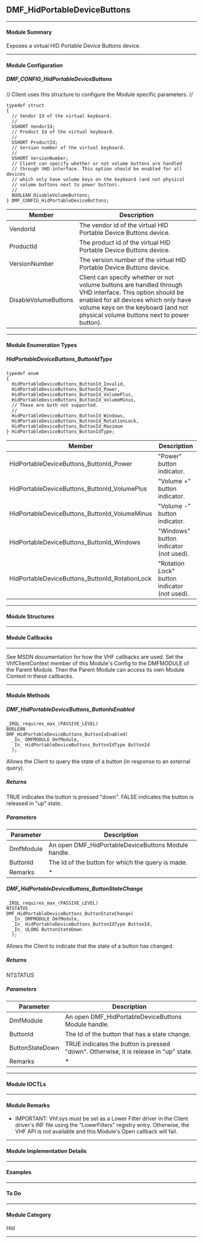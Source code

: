 ## DMF_HidPortableDeviceButtons

-----------------------------------------------------------------------------------------------------------------------------------

#### Module Summary

Exposes a virtual HID Portable Device Buttons device.

-----------------------------------------------------------------------------------------------------------------------------------

#### Module Configuration

##### DMF_CONFIG_HidPortableDeviceButtons
// Client uses this structure to configure the Module specific parameters.
//
````
typedef struct
{
  // Vendor Id of the virtual keyboard.
  //
  USHORT VendorId;
  // Product Id of the virtual keyboard.
  //
  USHORT ProductId;
  // Version number of the virtual keyboard.
  //
  USHORT VersionNumber;
  // Client can specify whether or not volume buttons are handled
  // through VHD interface. This option should be enabled for all devices
  // which only have volume keys on the keyboard (and not physical 
  // volume buttons next to power button).
  //
  BOOLEAN DisableVolumeButtons;
} DMF_CONFIG_HidPortableDeviceButtons;
````
Member | Description
----|----
VendorId | The vendor id of the virtual HID Portable Device Buttons device.
ProductId | The product id of the virtual HID Portable Device Buttons device.
VersionNumber | The version number of the virtual HID Portable Device Buttons device.
DisableVolumeButtons | Client can specify whether or not volume buttons are handled through VHD interface. This option should be enabled for all devices which only have volume keys on the keyboard (and not physical volume buttons next to power button). 

-----------------------------------------------------------------------------------------------------------------------------------

#### Module Enumeration Types

##### HidPortableDeviceButtons_ButtonIdType
````
typedef enum
{
  HidPortableDeviceButtons_ButtonId_Invalid,
  HidPortableDeviceButtons_ButtonId_Power,
  HidPortableDeviceButtons_ButtonId_VolumePlus,
  HidPortableDeviceButtons_ButtonId_VolumeMinus,
  // These are both not supported.
  //
  HidPortableDeviceButtons_ButtonId_Windows,
  HidPortableDeviceButtons_ButtonId_RotationLock,
  HidPortableDeviceButtons_ButtonId_Maximum
} HidPortableDeviceButtons_ButtonIdType;
````
Member | Description
----|----
HidPortableDeviceButtons_ButtonId_Power | "Power" button indicator.
HidPortableDeviceButtons_ButtonId_VolumePlus | "Volume +" button indicator.
HidPortableDeviceButtons_ButtonId_VolumeMinus | "Volume -" button indicator.
HidPortableDeviceButtons_ButtonId_Windows | "Windows" button indicator (not used).
HidPortableDeviceButtons_ButtonId_RotationLock | "Rotation Lock" button indicator (not used).

-----------------------------------------------------------------------------------------------------------------------------------

#### Module Structures

-----------------------------------------------------------------------------------------------------------------------------------

#### Module Callbacks

-----------------------------------------------------------------------------------------------------------------------------------

See MSDN documentation for how the VHF callbacks are used. Set the VhfClientContext member of this Module's Config to the
DMFMODULE of the Parent Module. Then the Parent Module can access its own Module Context in these callbacks.

-----------------------------------------------------------------------------------------------------------------------------------

#### Module Methods

##### DMF_HidPortableDeviceButtons_ButtonIsEnabled

````
_IRQL_requires_max_(PASSIVE_LEVEL)
BOOLEAN
DMF_HidPortableDeviceButtons_ButtonIsEnabled(
  _In_ DMFMODULE DmfModule,
  _In_ HidPortableDeviceButtons_ButtonIdType ButtonId
  );
````

Allows the Client to query the state of a button (in response to an external query).

##### Returns

TRUE indicates the button is pressed "down". FALSE indicates the button is released in "up" state.

##### Parameters
Parameter | Description
----|----
DmfModule | An open DMF_HidPortableDeviceButtons Module handle.
ButtonId | The Id of the button for which the query is made.
Remarks | *

##### DMF_HidPortableDeviceButtons_ButtonStateChange

````
_IRQL_requires_max_(PASSIVE_LEVEL)
NTSTATUS
DMF_HidPortableDeviceButtons_ButtonStateChange(
  _In_ DMFMODULE DmfModule,
  _In_ HidPortableDeviceButtons_ButtonIdType ButtonId,
  _In_ ULONG ButtonStateDown
  );
````

Allows the Client to indicate that the state of a button has changed.

##### Returns

NTSTATUS

##### Parameters
Parameter | Description
----|----
DmfModule | An open DMF_HidPortableDeviceButtons Module handle.
ButtonId | The Id of the button that has a state change.
ButtonStateDown | TRUE indicates the button is pressed "down". Otherwise, it is release in "up" state.
Remarks | *

-----------------------------------------------------------------------------------------------------------------------------------

#### Module IOCTLs

-----------------------------------------------------------------------------------------------------------------------------------

#### Module Remarks

* IMPORTANT: Vhf.sys must be set as a Lower Filter driver in the Client driver's INF file using the "LowerFilters" registry entry. Otherwise, the VHF API is not available and this Module's Open callback will fail.

-----------------------------------------------------------------------------------------------------------------------------------

#### Module Implementation Details

-----------------------------------------------------------------------------------------------------------------------------------

#### Examples

-----------------------------------------------------------------------------------------------------------------------------------

#### To Do

-----------------------------------------------------------------------------------------------------------------------------------

#### Module Category

Hid

-----------------------------------------------------------------------------------------------------------------------------------

